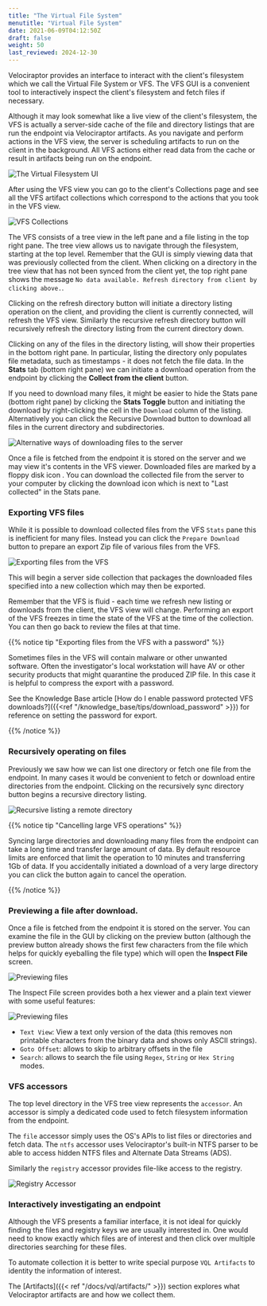 ```yaml
---
title: "The Virtual File System"
menutitle: "Virtual File System"
date: 2021-06-09T04:12:50Z
draft: false
weight: 50
last_reviewed: 2024-12-30
---
```


Velociraptor provides an interface to interact with the client's filesystem
which we call the Virtual File System or VFS. The VFS GUI is a convenient tool
to interactively inspect the client's filesystem and fetch files if necessary.

Although it may look somewhat like a live view of the client's filesystem, the
VFS is actually a server-side cache of the file and directory listings that are
run the endpoint via Velociraptor artifacts. As you navigate and perform actions
in the VFS view, the server is scheduling artifacts to run on the client in the
background. All VFS actions either read data from the cache or result in
artifacts being run on the endpoint.

![The Virtual Filesystem UI](vfs_view.svg)

After using the VFS view you can go to the client's Collections page and see all
the VFS artifact collections which correspond to the actions that you took in
the VFS view.

![VFS Collections](vfs_collections.png)

The VFS consists of a tree view in the left pane and a file listing in
the top right pane. The tree view allows us to navigate through the
filesystem, starting at the top level. Remember that the GUI is simply
viewing data that was previously collected from the client. When
clicking on a directory in the tree view that has not been synced from
the client yet, the top right pane shows the message `No data
available. Refresh directory from client by clicking above.`.

Clicking on the refresh directory button <i class="fas
fa-folder-open"></i> will initiate a directory listing operation on
the client, and providing the client is currently connected, will
refresh the VFS view. Similarly the recursive refresh directory button
will recursively refresh the directory listing from the current
directory down.

Clicking on any of the files in the directory listing, will show their
properties in the bottom right pane. In particular, listing the
directory only populates file metadata, such as timestamps - it does
not fetch the file data. In the **Stats** tab (bottom right pane) we can
initiate a download operation from the endpoint by clicking the
<i class="fas fa-sync"></i> **Collect from the client** button.

If you need to download many files, it might be easier to hide the
Stats pane (bottom right pane) by clicking the **Stats Toggle**  button
<i class="fas fa-expand"></i> and initiating the download by right-clicking
the cell in the `Download` column of the listing. Alternatively you can click
the Recursive Download button to download all files in the current directory
and subdirectories.

![Alternative ways of downloading files to the server](vfs_download.svg)

Once a file is fetched from the endpoint it is stored on the server and we may
view it's contents in the VFS viewer. Downloaded files are marked by a floppy
disk icon <i class="fas fa-save"></i>. You can download the collected file from
the server to your computer by clicking the download icon
<i class="fas fa-download"></i> which is next to "Last collected" in the Stats
pane.

### Exporting VFS files

While it is possible to download collected files from the VFS `Stats`
pane this is inefficient for many files. Instead you can click the
`Prepare Download` button to prepare an export Zip file of various
files from the VFS.

![Exporting files from the VFS](vfs_export_files.svg)

This will begin a server side collection that packages the downloaded
files specified into a new collection which may then be exported.

Remember that the VFS is fluid - each time we refresh new listing or
downloads from the client, the VFS view will change. Performing an
export of the VFS freezes in time the state of the VFS at the time of
the collection. You can then go back to review the files at that time.

{{% notice tip "Exporting files from the VFS with a password" %}}

Sometimes files in the VFS will contain malware or other unwanted
software. Often the investigator's local workstation will have AV or
other security products that might quarantine the produced ZIP
file. In this case it is helpful to compress the export with a
password.

See the Knowledge Base article [How do I enable password protected VFS
downloads?]({{<ref "/knowledge_base/tips/download_password" >}}) for
reference on setting the password for export.

{{% /notice %}}

### Recursively operating on files

Previously we saw how we can list one directory or fetch one file from
the endpoint. In many cases it would be convenient to fetch or
download entire directories from the endpoint. Clicking on the
recursively sync directory button begins a recursive directory listing.

![Recursive listing a remote directory](vfs_recursive_sync.png)

{{% notice tip "Cancelling large VFS operations" %}}

Syncing large directories and downloading many files from the endpoint
can take a long time and transfer large amount of data. By default
resource limits are enforced that limit the operation to 10 minutes
and transferring 1Gb of data. If you accidentally initiated a download
of a very large directory you can click the button again to cancel the
operation.

{{% /notice %}}

### Previewing a file after download.

Once a file is fetched from the endpoint it is stored on the
server. You can examine the file in the GUI by clicking on the
preview button (although the preview button already shows the first few
characters from the file which helps for quickly eyeballing the file
type) which will open the **Inspect File** screen.

![Previewing files](vfs_view_2.svg)

The Inspect File screen provides both a hex viewer and a plain text viewer with
some useful features:

![Previewing files](vfs_view_3.png)

* `Text View`: View a text only version of the data (this removes non printable
  characters from the binary data and shows only ASCII strings).
* `Goto Offset`: allows to skip to arbitrary offsets in the file
* `Search`: allows to search the file using `Regex`, `String` or
  `Hex String` modes.


### VFS accessors

The top level directory in the VFS tree view represents the
`accessor`. An accessor is simply a dedicated code used to fetch
filesystem information from the endpoint.

The `file` accessor simply uses the OS's APIs to list files or
directories and fetch data. The `ntfs` accessor uses Velociraptor's
built-in NTFS parser to be able to access hidden NTFS files and
Alternate Data Streams (ADS).

Similarly the `registry` accessor provides file-like access to the registry.

![Registry Accessor](vfs_registry.svg)

### Interactively investigating an endpoint

Although the VFS presents a familiar interface, it is not ideal for
quickly finding the files and registry keys we are usually interested
in. One would need to know exactly which files are of interest and
then click over multiple directories searching for these files.

To automate collection it is better to write special purpose `VQL
Artifacts` to identity the information of interest.

The [Artifacts]({{< ref "/docs/vql/artifacts/" >}}) section explores what Velociraptor
artifacts are and how we collect them.